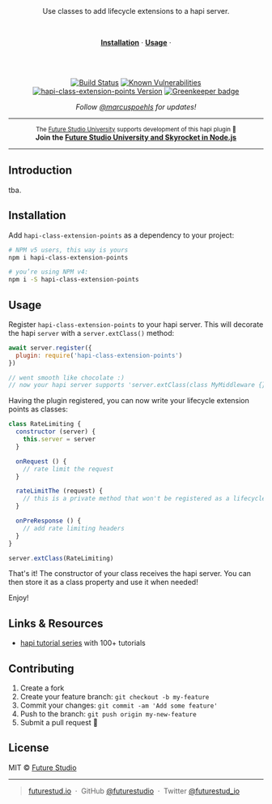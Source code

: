 <div align="center">
  <br/>
  <br/>
  <p>
    Use classes to add lifecycle extensions to a hapi server.
  </p>
  <br/>
  <p>
    <a href="#installation"><strong>Installation</strong></a> ·
    <a href="#usage"><strong>Usage</strong></a> ·
  </p>
  <br/>
  <br/>
  <p>
    <a href="https://travis-ci.com/futurestudio/hapi-class-extension-points"><img src="https://travis-ci.com/futurestudio/hapi-class-extension-points.svg?branch=master" alt="Build Status" data-canonical-src="https://travis-ci.com/futurestudio/hapi-class-extension-points.svg?branch=master" style="max-width:100%;"></a>
    <a href="https://snyk.io/test/github/futurestudio/hapi-class-extension-points"><img src="https://snyk.io/test/github/futurestudio/hapi-class-extension-points/badge.svg" alt="Known Vulnerabilities" data-canonical-src="https://snyk.io/test/github/futurestudio/hapi-class-extension-points" style="max-width:100%;"></a>
    <a href="https://www.npmjs.com/package/hapi-class-extension-points"><img src="https://img.shields.io/npm/v/hapi-class-extension-points.svg" alt="hapi-class-extension-points Version" data-canonical-src="https://img.shields.io/npm/v/hapi-class-extension-points.svg" style="max-width:100%;"></a>
    <a href="https://greenkeeper.io/" rel="nofollow"><img src="https://badges.greenkeeper.io/futurestudio/hapi-class-extension-points.svg" alt="Greenkeeper badge" data-canonical-src="https://badges.greenkeeper.io/futurestudio/hapi-class-extension-points.svg" style="max-width:100%;"></a>
  </p>
  <p>
    <em>Follow <a href="http://twitter.com/marcuspoehls">@marcuspoehls</a> for updates!</em>
  </p>
</div>

------

<p align="center"><sup>The <a href="https://futurestud.io">Future Studio University</a> supports development of this hapi plugin 🚀</sup>
<br><b>
Join the <a href="https://futurestud.io/university">Future Studio University and Skyrocket in Node.js</a></b>
</p>

------


## Introduction
tba.

## Installation
Add `hapi-class-extension-points` as a dependency to your project:

```bash
# NPM v5 users, this way is yours
npm i hapi-class-extension-points

# you’re using NPM v4:
npm i -S hapi-class-extension-points
```


## Usage
Register `hapi-class-extension-points` to your hapi server. This will decorate the hapi `server` with a `server.extClass()` method:

```js
await server.register({
  plugin: require('hapi-class-extension-points')
})

// went smooth like chocolate :)
// now your hapi server supports 'server.extClass(class MyMiddleware {}'
```

Having the plugin registered, you can now write your lifecycle extension points as classes:

```js
class RateLimiting {
  constructor (server) {
    this.server = server
  }

  onRequest () {
    // rate limit the request
  }

  rateLimitThe (request) {
    // this is a private method that won't be registered as a lifecycle extension
  }

  onPreResponse () {
    // add rate limiting headers
  }
}

server.extClass(RateLimiting)
```

That's it! The constructor of your class receives the hapi server. You can then store it as a class property and use it when needed!

Enjoy!


## Links & Resources

- [hapi tutorial series](https://futurestud.io/tutorials/hapi-get-your-server-up-and-running) with 100+ tutorials


## Contributing

1.  Create a fork
2.  Create your feature branch: `git checkout -b my-feature`
3.  Commit your changes: `git commit -am 'Add some feature'`
4.  Push to the branch: `git push origin my-new-feature`
5.  Submit a pull request 🚀


## License

MIT © [Future Studio](https://futurestud.io)

---

> [futurestud.io](https://futurestud.io) &nbsp;&middot;&nbsp;
> GitHub [@futurestudio](https://github.com/futurestudio/) &nbsp;&middot;&nbsp;
> Twitter [@futurestud_io](https://twitter.com/futurestud_io)
